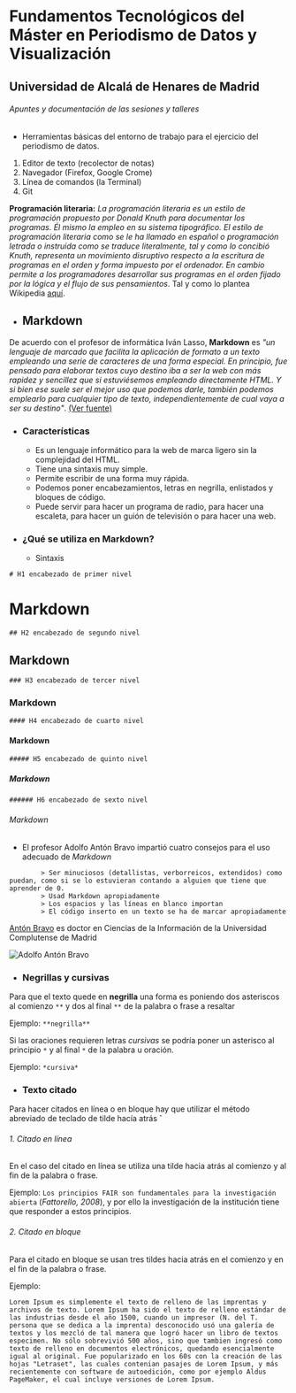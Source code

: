 # Fundamentos Tecnológicos del Máster en Periodismo de Datos y Visualización
## Universidad de Alcalá de Henares de Madrid

###### Apuntes y documentación de las sesiones y talleres

- 	Herramientas básicas del entorno de trabajo para el ejercicio del periodismo de datos.
  1.  Editor de texto (recolector de notas) 
  2.  Navegador (Firefox, Google Crome)
  3.  Línea de comandos (la Terminal)
  4.  Git

**Programación literaria:** *La programación literaria es un estilo de programación propuesto por Donald Knuth para documentar los programas. Él mismo la empleo en su sistema tipográfico. El estilo de programación literaria como se le ha llamado en español o programación letrada o instruida como se traduce literalmente, tal y como lo concibió Knuth, representa un movimiento disruptivo respecto a la escritura de programas en el orden y forma impuesto por el ordenador. En cambio permite a los programadores desarrollar sus programas en el orden fijado por la lógica y el flujo de sus pensamientos*. Tal y como lo plantea Wikipedia [aquí](https://es.wikipedia.org/wiki/Programaci%C3%B3n_literaria).

- ## Markdown
De acuerdo con el profesor de informática Iván Lasso, **Markdown** es *"un lenguaje de marcado que facilita la aplicación de formato a un texto empleando una serie de caracteres de una forma especial. En principio, fue pensado para elaborar textos cuyo destino iba a ser la web con más rapidez y sencillez que si estuviésemos empleando directamente HTML. Y si bien ese suele ser el mejor uso que podemos darle, también podemos emplearlo para cualquier tipo de texto, independientemente de cual vaya a ser su destino"*. [(Ver fuente)](https://www.genbeta.com/guia-de-inicio/que-es-markdown-para-que-sirve-y-como-usarlo)

- ### Características

  - Es un lenguaje informático para la web de marca ligero sin la complejidad del HTML.
  - Tiene una sintaxis muy simple. 
  - Permite escribir de una forma muy rápida.
  - Podemos poner encabezamientos, letras en negrilla, enlistados y bloques de código. 
  - Puede servir para hacer un programa de radio, para hacer una escaleta, para hacer un guión de televisión o para hacer una web.

- ### ¿Qué se utiliza en Markdown? 

	- Sintaxis

`# H1 encabezado de primer nivel`
# Markdown

`## H2 encabezado de segundo nivel`
## Markdown

`### H3 encabezado de tercer nivel`
### Markdown

`#### H4 encabezado de cuarto nivel`
#### Markdown

`##### H5 encabezado de quinto nivel`
##### Markdown

`###### H6 encabezado de sexto nivel`
###### Markdown

- El profesor Adolfo Antón Bravo impartió cuatro consejos para el uso adecuado de *Markdown* 



```
		> Ser minuciosos (detallistas, verborreicos, extendidos) como puedan, como si se lo estuvieran contando a alguien que tiene que aprender de 0.
		> Usad Markdown apropiadamente
		> Los espacios y las líneas en blanco importan
		> El código inserto en un texto se ha de marcar apropiadamente
```
[Antón Bravo](https://www.infotics.es/) es doctor en Ciencias de la Información de la Universidad Complutense de Madrid 

![Adolfo Antón Bravo](https://infotics.es/autoria/adolfo-anton-bravo/avatar-adolflow_hua33f5215751d27a45a956982b640893f_57535_270x270_fill_q75_lanczos_center.jpg "Adolfo Anton Bravo")

- ### Negrillas y cursivas 
Para que el texto quede en **negrilla** una forma es poniendo dos asteriscos al comienzo `**` y dos al final `**` de la palabra o frase a resaltar

Ejemplo: `**negrilla**`

Si las oraciones requieren letras *cursivas* se podría poner un asterisco al principio `*` y al final `*` de la palabra u oración.

Ejemplo:
`*cursiva*`

- ### Texto citado
Para hacer citados en línea o en bloque hay que utilizar el método abreviado de teclado de tilde hacía atrás **`**
###### 1. Citado en línea 

En el caso del citado en línea se utiliza una tilde hacia atrás al comienzo y al fin de la palabra o frase.

Ejemplo: `Los principios FAIR son fundamentales para la investigación abierta` (*Fattorello, 2008*), y por ello la investigación de la institución tiene que responder a estos principios. 

###### 2. Citado en bloque

Para el citado en bloque se usan tres tildes hacia atrás en el comienzo y en el fin de la palabra o frase.

Ejemplo:
```
Lorem Ipsum es simplemente el texto de relleno de las imprentas y archivos de texto. Lorem Ipsum ha sido el texto de relleno estándar de las industrias desde el año 1500, cuando un impresor (N. del T. persona que se dedica a la imprenta) desconocido usó una galería de textos y los mezcló de tal manera que logró hacer un libro de textos especimen. No sólo sobrevivió 500 años, sino que tambien ingresó como texto de relleno en documentos electrónicos, quedando esencialmente igual al original. Fue popularizado en los 60s con la creación de las hojas "Letraset", las cuales contenian pasajes de Lorem Ipsum, y más recientemente con software de autoedición, como por ejemplo Aldus PageMaker, el cual incluye versiones de Lorem Ipsum.
```
